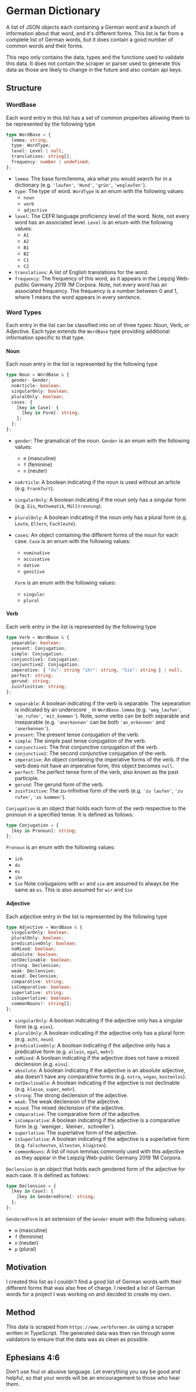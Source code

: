 # German Dictionary

A list of JSON objects each containing a German word and a bunch of information about that word, and it's different forms. This list is far from a complete list of German words, but it does contain a good number of common words and their forms.

This repo only contains the data, types and the functions used to validate this data. It does not contain the scraper or parser used to generate this data as those are likely to change in the future and also contain api keys.

## Structure
### WordBase
Each word entry in this list has a set of common properties allowing them to be represented by the following type
```typescript
type WordBase = {
  lemma: string;
  type: WordType;
  level: Level | null;
  translations: string[];
  frequency: number | undefined;
};
```
- `lemma`: The base form/lemma, aka what you would search for in a dictionary (e.g. `'laufen'`, `'Hund'`, `'grün'`, `'weglaufen'`).
- `type`: The type of word. `WordType` is an enum with the following values:
  - `noun`
  - `verb`
  - `adjective`
- `level`: The CEFR language proficiency level of the word. Note, not every word has an associated level. `Level` is an enum with the following values:
  - `A1`
  - `A2`
  - `B1`
  - `B2`
  - `C1`
  - `C2`
- `translations`: A list of English translations for the word.
- `frequency`: The frequency of this word, as it appears in the Leipzig Web-public Germany 2019 1M Corpora. Note, not every word has an associated frequency. The frequency is a number between 0 and 1, where 1 means the word appears in every sentence.


### Word Types
Each entry in the list can be classified into on of three types: Noun, Verb, or Adjective. Each type extends the `WordBase` type providing additional information specific to that type.

#### Noun
Each noun entry in the list is represented by the following type
```typescript
type Noun = WordBase & {
  gender: Gender;
  noArticle: boolean;
  singularOnly: boolean;
  pluralOnly: boolean;
  cases: {
    [key in Case]: {
      [key in Form]: string;
    };
  };
};
```
- `gender`: The gramatical of the noun. `Gender` is an enum with the following values:
  - `m` (masculine)
  - `f` (feminine)
  - `n` (neuter)
- `noArticle`: A boolean indicating if the noun is used without an article (e.g. `Frankfurt`).
- `singularOnly`: A boolean indicating if the noun only has a singular form (e.g. `Eis`, `Mathematik`, `Mülltrennung`).
- `pluralOnly`: A boolean indicating if the noun only has a plural form (e.g. `Leute`, `Eltern`, `Fachleute`).
- `cases`: An object containing the different forms of the noun for each case. `Case` is an enum with the following values:
  - `nominative`
  - `accusative`
  - `dative`
  - `genitive`
  
  `Form` is an enum with the following values:
  - `singular`
  - `plural`

#### Verb
Each verb entry in the list is represented by the following type
```typescript
type Verb = WordBase & {
  separable: boolean;
  present: Conjugation;
  simple: Conjugation;
  conjunctive1: Conjugation;
  conjunctive2: Conjugation;
  imperative: { "du": string "ihr": string, "Sie": string } | null;
  perfect: string;
  gerund: string;
  zuinfinitive: string;
};
```
- `separable`: A boolean indicating if the verb is separable. The sepearation is indicated by an underscore `_` in `WordBase.lemma` (e.g. `'weg_laufen'`, `'an_rufen'`, `'mit_kommen'`). Note, some verbs can be both separable and inseparable (e.g. `'anerkennen'` can be both `'an_erkennen'` and `'anerkennen'`).
- `present`: The present tense conjugation of the verb.
- `simple`: The simple past tense conjugation of the verb.
- `conjunctive1`: The first conjunctive conjugation of the verb.
- `conjunctive2`: The second conjunctive conjugation of the verb.
- `imperative`: An object containing the imperative forms of the verb. If the verb does not have an imperative form, this object becomes `null`.
- `perfect`: The perfect tense form of the verb, also known as the past participle.
- `gerund`: The gerund form of the verb.
- `zuinfinitive`: The zu-infinitive form of the verb (e.g. `'zu laufen'`, `'zu rufen'`, `'zu kommen'`).

`Conjugation` is an object that holds each form of the verb respective to the pronoun in a specified tense. It is defined as follows:
```typescript
type Conjugation = {
  [key in Pronoun]: string;
};
```
`Pronoun` is an enum with the following values:
- `ich`
- `du`
- `es`
- `ihr`
- `Sie`
Note conjugaions with `er` and `sie` are assumed to always be the same as `es`. This is also assumed for `wir` and `Sie`


#### Adjective
Each adjective entry in the list is represented by the following type
```typescript
type Adjective = WordBase & {
  singularOnly: boolean;
  pluralOnly: boolean;
  predicativeOnly: boolean;
  noMixed: boolean;
  absolute: boolean;
  notDeclinable: boolean;
  strong: Declension;
  weak: Declension;
  mixed: Declension;
  comparative: string;
  isComparative: boolean;
  superlative: string;
  isSuperlative: boolean;
  commonNouns?: string[];
};
```
- `singularOnly`: A boolean indicating if the adjective only has a singular form (e.g. `eins`).
- `pluralOnly`: A boolean indicating if the adjective only has a plural form (e.g. `acht`, `neun`).
- `predicativeOnly`: A boolean indicating if the adjective only has a predicative form (e.g. `allein`, `egal`, `mehr`).
- `noMixed`: A boolean indicating if the adjective does not have a mixed declension (e.g. `eins`).
- `absolute`: A boolean indicating if the adjective is an absolute adjective, aka doesn't have any comparative forms (e.g. `extra`, `vegan`, `kostenlos`).
- `notDeclinable`: A boolean indicating if the adjective is not declinable (e.g. `klasse`, `super`, `mehr`).
- `strong`: The strong declension of the adjective.
- `weak`: The weak declension of the adjective.
- `mixed`: The mixed declension of the adjective.
- `comparative`: The comparative form of the adjective.
- `isComparative`: A boolean indicating if the adjective is a comparative form (e.g. 'weniger`, `kleiner`, `schneller`).
- `superlative`: The superlative form of the adjective.
- `isSuperlative`: A boolean indicating if the adjective is a superlative form (e.g. `falschesten`, `ältesten`, `klügsten`).
- `commonNouns`: A list of noun lemmas commonly used with this adjective as they appear in the Leipzig Web-public Germany 2019 1M Corpora.

`Declension` is an object that holds each gendered form of the adjective for each case. It is defined as follows:
```typescript
type Declension = {
  [key in Case]: {
    [key in GenderedForm]: string;
  };
};
```
`GenderedForm` is an extension of the `Gender` enum with the following values:
- `m` (masculine)
- `f` (feminine)
- `n` (neuter)
- `p` (plural)
## Motivation
I created this list as I couldn't find a good list of German words with their different forms that was also free of charge. I needed a list of German words for a project I was working on and decided to create my own.
## Method
This data is scraped from `https://www.verbformen.de` using a scraper written in TypeScript. The generated data was then ran through some validators to ensure that the data was as clean as possible.
## Ephesians 4:6
Don’t use foul or abusive language. Let everything you say be good and helpful, so that your words will be an encouragement to those who hear them.
